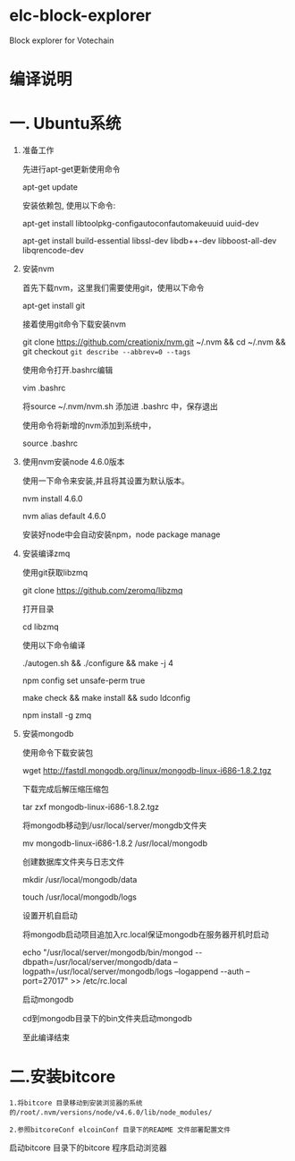 # elc-block-explorer
Block explorer for Votechain


# 编译说明

# 一.	Ubuntu系统

1.	准备工作

    先进行apt-get更新使用命令
    
    apt-get update
    
    安装依赖包, 使用以下命令:
    
    apt-get install libtoolpkg-configautoconfautomakeuuid uuid-dev
    
    apt-get install build-essential libssl-dev libdb++-dev libboost-all-dev libqrencode-dev
    

2.	安装nvm

    首先下载nvm，这里我们需要使用git，使用以下命令
    
    apt-get install git
    
    接着使用git命令下载安装nvm
    
    git clone https://github.com/creationix/nvm.git ~/.nvm && cd ~/.nvm && git checkout `git describe --abbrev=0 --tags`
    
    使用命令打开.bashrc编辑
    
    vim .bashrc
    
    将source ~/.nvm/nvm.sh  添加进 .bashrc 中，保存退出
    
    使用命令将新增的nvm添加到系统中，
    
    source  .bashrc
    

3.	使用nvm安装node 4.6.0版本

    使用一下命令来安装,并且将其设置为默认版本。

    nvm install 4.6.0

    nvm alias default 4.6.0
    
    安装好node中会自动安装npm，node package manage
    

4.	安装编译zmq

    使用git获取libzmq
    
    git clone https://github.com/zeromq/libzmq
    
    打开目录
    
    cd libzmq

    使用以下命令编译
    
    ./autogen.sh && ./configure && make -j 4
    
    npm config set unsafe-perm true
    
    make check && make install && sudo ldconfig
    
    npm install -g zmq
    
5.	安装mongodb

    使用命令下载安装包
    
    wget http://fastdl.mongodb.org/linux/mongodb-linux-i686-1.8.2.tgz
    
    下载完成后解压缩压缩包
    
    tar zxf mongodb-linux-i686-1.8.2.tgz
    
    将mongodb移动到/usr/local/server/mongdb文件夹
    
    mv mongodb-linux-i686-1.8.2 /usr/local/mongodb
    
    创建数据库文件夹与日志文件
    
    mkdir /usr/local/mongodb/data
    
    touch /usr/local/mongodb/logs
    
    设置开机自启动
    
    将mongodb启动项目追加入rc.local保证mongodb在服务器开机时启动
    
    echo "/usr/local/server/mongodb/bin/mongod --dbpath=/usr/local/server/mongodb/data –logpath=/usr/local/server/mongodb/logs –logappend  --auth –port=27017" >> /etc/rc.local

    启动mongodb

    cd到mongodb目录下的bin文件夹启动mongodb

    至此编译结束


# 二.安装bitcore

    1.将bitcore 目录移动到安装浏览器的系统 的/root/.nvm/versions/node/v4.6.0/lib/node_modules/
    
    2.参照bitcoreConf elcoinConf 目录下的README 文件部署配置文件


启动bitcore 目录下的bitcore 程序启动浏览器
